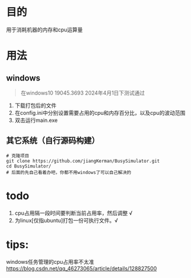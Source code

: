 # 目的
用于消耗机器的内存和cpu运算量

# 用法
## windows
> 在windows10 19045.3693 2024年4月1日下测试通过
1. 下载打包后的文件
2. 在config.ini中分别设置需要占用的cpu和内存百分比，以及cpu的波动范围
3. 双击运行main.exe

## 其它系统（自行源码构建）
```shell
# 克隆项目
git clone https://github.com/jiangKerman/BusySimulator.git
cd BusySimulator/
# 后面的先自己看着办吧，你都不用windows了可以自己解决的
```
# todo
1. cpu占用隔一段时间要判断当前占用率，然后调整 √
2. 为linux[仅指ubuntu]打包一份可执行文件。√

# tips:
windows任务管理的cpu占用率不太准
https://blog.csdn.net/qq_46273065/article/details/128827500